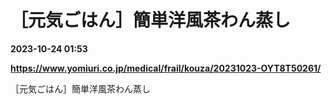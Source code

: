 # ［元気ごはん］簡単洋風茶わん蒸し

**2023-10-24 01:53**

**https://www.yomiuri.co.jp/medical/frail/kouza/20231023-OYT8T50261/**

［元気ごはん］簡単洋風茶わん蒸し